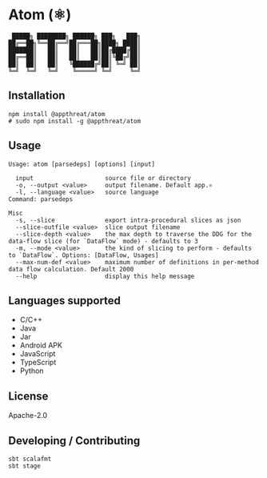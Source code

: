 # Atom (⚛)

```shell
 █████╗ ████████╗ ██████╗ ███╗   ███╗
██╔══██╗╚══██╔══╝██╔═══██╗████╗ ████║
███████║   ██║   ██║   ██║██╔████╔██║
██╔══██║   ██║   ██║   ██║██║╚██╔╝██║
██║  ██║   ██║   ╚██████╔╝██║ ╚═╝ ██║
╚═╝  ╚═╝   ╚═╝    ╚═════╝ ╚═╝     ╚═╝
```

## Installation

```shell
npm install @appthreat/atom
# sudo npm install -g @appthreat/atom
```

## Usage

```shell
Usage: atom [parsedeps] [options] [input]

  input                    source file or directory
  -o, --output <value>     output filename. Default app.⚛
  -l, --language <value>   source language
Command: parsedeps

Misc
  -s, --slice              export intra-procedural slices as json
  --slice-outfile <value>  slice output filename
  --slice-depth <value>    the max depth to traverse the DDG for the data-flow slice (for `DataFlow` mode) - defaults to 3
  -m, --mode <value>       the kind of slicing to perform - defaults to `DataFlow`. Options: [DataFlow, Usages]
  --max-num-def <value>    maximum number of definitions in per-method data flow calculation. Default 2000
  --help                   display this help message
```

## Languages supported

- C/C++
- Java
- Jar
- Android APK
- JavaScript
- TypeScript
- Python

## License

Apache-2.0

## Developing / Contributing

```shell
sbt scalafmt
sbt stage
```
